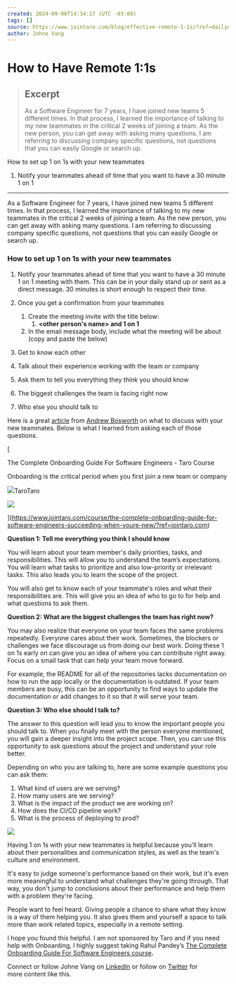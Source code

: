 ```yaml
---
created: 2024-09-06T14:34:17 (UTC -03:00)
tags: []
source: https://www.jointaro.com/blog/effective-remote-1-1s/?ref=dailydev
author: Johne Vang
---
```


# How to Have Remote 1:1s

> ## Excerpt
> As a Software Engineer for 7 years, I have joined new teams 5 different times. In that process, I learned the importance of talking to my new teammates in the critical 2 weeks of joining a team. As the new person, you can get away with asking many questions. I am referring to discussing company specific questions, not questions that you can easily Google or search up.


How to set up 1 on 1s with your new teammates

 1. Notify your teammates ahead of time that you want to have a 30 minute 1 on 1

---
As a Software Engineer for 7 years, I have joined new teams 5 different times. In that process, I learned the importance of talking to my new teammates in the critical 2 weeks of joining a team. As the new person, you can get away with asking many questions. I am referring to discussing company specific questions, not questions that you can easily Google or search up.

### **How to set up 1 on 1s with your new teammates**

1.  Notify your teammates ahead of time that you want to have a 30 minute 1 on 1 meeting with them. This can be in your daily stand up or sent as a direct message. 30 minutes is short enough to respect their time.
2.  Once you get a confirmation from your teammates
    1.  Create the meeting invite with the title below:
        1.  **<other person's name> and <your name> 1 on 1**
    2.  In the email message body, include what the meeting will be about (copy and paste the below)

1.  Get to know each other
2.  Talk about their experience working with the team or company
3.  Ask them to tell you everything they think you should know
4.  The biggest challenges the team is facing right now
5.  Who else you should talk to

Here is a great [article](https://boz.com/articles/career-cold-start?ref=jointaro.com) from [Andrew Bosworth](https://www.linkedin.com/in/andrew-bosworth-8247a01?ref=jointaro.com) on what to discuss with your new teammates. Below is what I learned from asking each of those questions.

[

The Complete Onboarding Guide For Software Engineers - Taro Course

Onboarding is the critical period when you first join a new team or company

![](https://www.jointaro.com/favicon.ico)TaroTaro

![](https://firebasestorage.googleapis.com/v0/b/tech-career-growth.appspot.com/o/event_images%2F1720804899-image.jpg?alt=media&token=85056d6b-e8f8-478a-8cc8-ce4c5f2bb1d9)

](https://www.jointaro.com/course/the-complete-onboarding-guide-for-software-engineers-succeeding-when-youre-new/?ref=jointaro.com)

**Question 1: Tell me everything you think I should know**

You will learn about your team member's daily priorities, tasks, and responsibilities. This will allow you to understand the team’s expectations. You will learn what tasks to prioritize and also low-priority or irrelevant tasks. This also leads you to learn the scope of the project.

You will also get to know each of your teammate's roles and what their responsibilities are. This will give you an idea of who to go to for help and what questions to ask them.

**Question 2: What are the biggest challenges the team has right now?**

You may also realize that everyone on your team faces the same problems repeatedly. Everyone cares about their work. Sometimes, the blockers or challenges we face discourage us from doing our best work. Doing these 1 on 1s early on can give you an idea of where you can contribute right away. Focus on a small task that can help your team move forward.

For example, the README for all of the repositories lacks documentation on how to run the app locally or the documentation is outdated. If your team members are busy, this can be an opportunity to find ways to update the documentation or add changes to it so that it will serve your team.

**Question 3: Who else should I talk to?**

The answer to this question will lead you to know the important people you should talk to. When you finally meet with the person everyone mentioned, you will gain a deeper insight into the project scope. Then, you can use this opportunity to ask questions about the project and understand your role better.

Depending on who you are talking to, here are some example questions you can ask them:

1.  What kind of users are we serving?
2.  How many users are we serving?
3.  What is the impact of the product we are working on?
4.  How does the CI/CD pipeline work?
5.  What is the process of deploying to prod?

![](https://www.jointaro.com/blog/content/images/2024/07/pexels-linkedin-7245797-2-1.jpg)

Having 1 on 1s with your new teammates is helpful because you'll learn about their personalities and communication styles, as well as the team's culture and environment.

It's easy to judge someone's performance based on their work, but it's even more meaningful to understand what challenges they're going through. That way, you don't jump to conclusions about their performance and help them with a problem they're facing.

People want to feel heard. Giving people a chance to share what they know is a way of them helping you. It also gives them and yourself a space to talk more than work related topics, especially in a remote setting.

I hope you found this helpful. I am not sponsored by Taro and if you need help with Onboarding, I highly suggest taking Rahul Pandey’s [The Complete Onboarding Guide For Software Engineers course](https://www.jointaro.com/course/the-complete-onboarding-guide-for-software-engineers-succeeding-when-youre-new/?ref=jointaro.com)**.**

Connect or follow Johne Vang on [LinkedIn](https://www.linkedin.com/in/johne-vang/?ref=jointaro.com) or follow on [Twitter](https://twitter.com/Johne_Vang?ref=jointaro.com) for more content like this.
